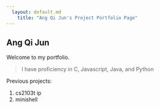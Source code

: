 ```yaml
---
  layout: default.md
    title: "Ang Qi Jun's Project Portfolio Page"
---
```


## Ang Qi Jun 

Welcome to my portfolio.

> I have proficiency in C, Javascript, Java, and Python

Previous projects:
1. cs2103t ip
2. minishell
